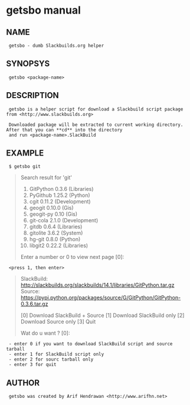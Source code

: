 # getsbo manual

## NAME
     getsbo - dumb Slackbuilds.org helper

## SYNOPSYS
     getsbo <package-name>

## DESCRIPTION
     getsbo is a helper script for download a Slackbuild script package from <http://www.slackbuilds.org>

     Downloaded package will be extracted to current working directory. After that you can **cd** into the directory
     and run <package-name>.SlackBuild

## EXAMPLE
     $ getsbo git

> Search result for 'git'
>
> 1. GitPython 0.3.6 (Libraries)
> 2. PyGithub 1.25.2 (Python)
> 3. cgit 0.11.2 (Development)
> 4. geogit 0.10.0 (Gis)
> 5. geogit-py 0.10 (Gis)
> 6. git-cola 2.1.0 (Development)
> 7. gitdb 0.6.4 (Libraries)
> 8. gitolite 3.6.2 (System)
> 9. hg-git 0.8.0 (Python)
> 10. libgit2 0.22.2 (Libraries)
>
> Enter a number or 0 to view next page [0]:

     <press 1, then enter>

> SlackBuild: http://slackbuilds.org/slackbuilds/14.1/libraries/GitPython.tar.gz
> Source: https://pypi.python.org/packages/source/G/GitPython/GitPython-0.3.6.tar.gz
>
>    [0] Download SlackBuild + Source
>    [1] Download SlackBuild only
>    [2] Download Source only
>    [3] Quit
>
> Wat do u want ? [0]: 

     - enter 0 if you want to download SlackBuild script and source tarball
     - enter 1 for SlackBuild script only
     - enter 2 for sourc tarball only
     - enter 3 for quit

## AUTHOR
     getsbo was created by Arif Hendrawan <http://www.arifhn.net>
